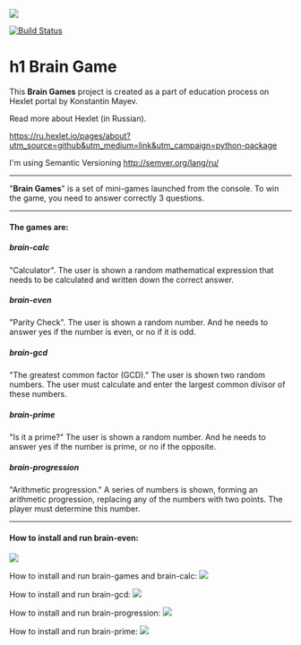 <a href="https://codeclimate.com/github/kmayev/python-project-lvl1/maintainability"><img src="https://api.codeclimate.com/v1/badges/06967d6e483291247be1/maintainability" /></a>

[![Build Status](https://travis-ci.com/kmayev/python-project-lvl1.svg?branch=master)](https://travis-ci.com/kmayev/python-project-lvl1)

h1 Brain Game
==================
This **Brain Games** project is created as a part of education process on Hexlet portal by Konstantin Mayev.

Read more about Hexlet (in Russian).

https://ru.hexlet.io/pages/about?utm_source=github&utm_medium=link&utm_campaign=python-package

I'm using Semantic Versioning http://semver.org/lang/ru/
***


"**Brain Games**" is a set of mini-games launched from the console. To win the game, you need to answer correctly 3 questions.
***

#### The games are:
##### brain-calc
"Calculator". The user is shown a random mathematical expression that needs to be calculated and written down the correct answer.
##### brain-even
"Parity Check". The user is shown a random number. And he needs to answer yes if the number is even, or no if it is odd.
##### brain-gcd
"The greatest common factor (GCD)." The user is shown two random numbers. The user must calculate and enter the largest common divisor of these numbers.
##### brain-prime
"Is it a prime?" The user is shown a random number. And he needs to answer yes if the number is prime, or no if the opposite.
##### brain-progression
"Arithmetic progression." A series of numbers is shown, forming an arithmetic progression, replacing any of the numbers with two points. The player must determine this number.
***

#### How to install and run brain-even:
<a href="https://asciinema.org/a/QCOPEQ7gJaVBk3Jiif1mhQujD" target="_blank"><img src="https://asciinema.org/a/QCOPEQ7gJaVBk3Jiif1mhQujD.svg" /></a>

How to install and run brain-games and brain-calc:
<a href="https://asciinema.org/a/VPNmtjbLFHx6U6KKIZaMDNA5f" target="_blank"><img src="https://asciinema.org/a/VPNmtjbLFHx6U6KKIZaMDNA5f.svg" /></a>

How to install and run brain-gcd:
<a href="https://asciinema.org/a/vSxvF9FosMkbIKbSgd4fhy0m8" target="_blank"><img src="https://asciinema.org/a/vSxvF9FosMkbIKbSgd4fhy0m8.svg" /></a>

How to install and run brain-progression:
<a href="https://asciinema.org/a/BccX1S6YWS01pNUvusEi1YWOx" target="_blank"><img src="https://asciinema.org/a/BccX1S6YWS01pNUvusEi1YWOx.svg" /></a>

How to install and run brain-prime:
<a href="https://asciinema.org/a/fF51bwekIRiZ6E2roczW8xBNG" target="_blank"><img src="https://asciinema.org/a/fF51bwekIRiZ6E2roczW8xBNG.svg" /></a>